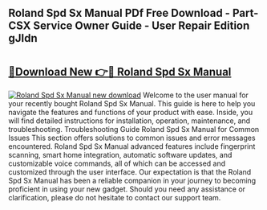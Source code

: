 ## Roland Spd Sx Manual PDf Free Download - Part-CSX Service Owner Guide - User Repair Edition gJIdn

# <h2><a href="http://cf15616.oget.top/?id=Roland+Spd+Sx+Manual">🔗Download New 👉🔴 Roland Spd Sx Manual</a></h2>

[![Roland Spd Sx Manual new download](https://i.imgur.com/5g1atiW.png)](http://cf15616.oget.top/?id=Roland+Spd+Sx+Manual)
Welcome to the user manual for your recently bought Roland Spd Sx Manual. This guide is here to help you navigate the features and functions of your product with ease. Inside, you will find detailed instructions for installation, operation, maintenance, and troubleshooting. Troubleshooting Guide Roland Spd Sx Manual for Common Issues This section offers solutions to common issues and error messages encountered. Roland Spd Sx Manual advanced features include fingerprint scanning, smart home integration, automatic software updates, and customizable voice commands, all of which can be accessed and customized through the user interface. Our expectation is that the Roland Spd Sx Manual has been a reliable companion in your journey to becoming proficient in using your new gadget. Should you need any assistance or clarification, please do not hesitate to contact our support team.
